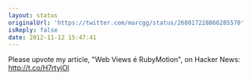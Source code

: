 ```yaml
---
layout: status
originalUrl: 'https://twitter.com/marcgg/status/268017228866285570'
isReply: false
date: 2012-11-12 15:47:41
---
```


Please upvote my article, "Web Views é RubyMotion", on Hacker News: http://t.co/H7rtyjOI
